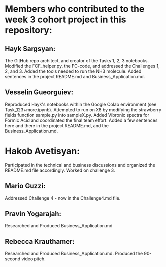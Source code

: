 # Members who contributed to the week 3 cohort project in this repository:

## Hayk Sargsyan:
The GitHub repo architect, and creator of the Tasks 1, 2, 3 notebooks.
Modified the FCF_helper.py, the FC-code, and addressed the Challenges 1, 2, and 3.
Added the tools needed to run the NH3 molecule.
Added sentences in the project README.md and Business_Application.md.

## Vesselin Gueorguiev: 
Reproduced Hayk's notebooks within the Google Colab environment (see Task_123+more.ipynb).
Attempted to run on X8 by modifying the strawberry fields function sample.py into sampleX.py.
Added Vibronic spectra for Formic Acid and coordinated the final team effort. 
Added a few sentences here and there in the project README.md, and the Business_Application.md.

# Hakob Avetisyan: 
Participated in the technical and business discussions and organized the README.md file accordingly. Worked on challenge 3.

## Mario Guzzi:
Addressed Challenge 4 - now in the Challenge4.md file.

## Pravin Yogarajah:
Researched and Produced Business_Application.md

## Rebecca Krauthamer:
Researched and Produced Business_Application.md. Produced the 90-second video pitch.
